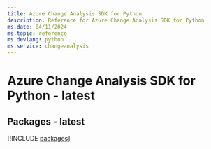 ```yaml
---
title: Azure Change Analysis SDK for Python
description: Reference for Azure Change Analysis SDK for Python
ms.date: 04/11/2024
ms.topic: reference
ms.devlang: python
ms.service: changeanalysis
---
```

# Azure Change Analysis SDK for Python - latest
## Packages - latest
[!INCLUDE [packages](change-analysis-index.md)]